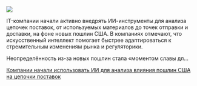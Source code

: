 <!--2025-05-25 11:08:36-->
<div class="yb">
  <div class="rss habr"><img src="https://habrastorage.org/getpro/habr/upload_files/310/e73/e37/310e73e377a0107706b02efadc506c25.jpeg" /><p>IT-компании начали активно внедрять ИИ-инструменты для анализа цепочек поставок, от используемых материалов до точек отправки и доставки, на фоне новых пошлин США. В компаниях отмечают, что искусственный интеллект помогает быстрее адаптироваться к стремительным изменениям рынка и регуляторики.   </p><p>Неопределённость из-за новых пошлин стала «моментом славы дл... <p class="titl"><a href="https://habr.com/ru/news/912612/?utm_source=habrahabr&utm_medium=rss&utm_campaign=912612">Компании начали использовать ИИ для анализа влияния пошлин США на цепочки поставок</a></p></div>
</div>
